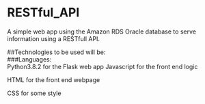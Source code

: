 # RESTful_API

A simple web app using the Amazon RDS Oracle database to serve information using a RESTfull API.

##Technologies to be used will be:  
###Languages:  
Python3.8.2 for the Flask web app
Javascript for the front end logic  

HTML for the front end webpage  

CSS for some style  
